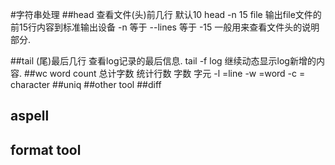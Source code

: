#字符串处理
##head
查看文件(头)前几行 默认10
head -n 15 file 输出file文件的前15行内容到标准输出设备 -n 等于 --lines 等于 -15
一般用来查看文件头的说明部分.
 
##tail 
(尾)最后几行 查看log记录的最后信息. 
tail -f log 继续动态显示log新增的内容.
##wc
 word count 总计字数 统计行数 字数 字元
-l =line 
-w =word
-c = character
##uniq
##other tool
##diff
## aspell
## format tool
